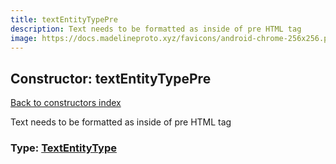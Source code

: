 ```yaml
---
title: textEntityTypePre
description: Text needs to be formatted as inside of pre HTML tag
image: https://docs.madelineproto.xyz/favicons/android-chrome-256x256.png
---
```

## Constructor: textEntityTypePre  
[Back to constructors index](index.md)



Text needs to be formatted as inside of pre HTML tag




### Type: [TextEntityType](../types/TextEntityType.md)


